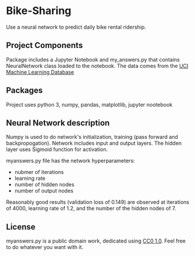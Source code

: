 # Bike-Sharing
Use a neural network to predict daily bike rental ridership.

## Project Components
Package includes a Jupyter Notebook and my_answers.py that contains NeuralNetwork class loaded to the notebook.
The data comes from the [UCI Machine Learning Database](https://archive.ics.uci.edu/ml/datasets/Bike+Sharing+Dataset)

## Packages
Project uses python 3, numpy, pandas, matplotlib, jupyter nootebook

## Neural Network description
Numpy is used to do network's initialization, training (pass forward and backpropogation). Network includes input and output layers. The hidden layer uses Sigmoid function for activation.

myanswers.py file has the network hyperparameters:

- nubmer of iterations
- learning rate
- number of hidden nodes
- number of output nodes

Reasonably good results (validation loss of 0.149) are observed at iterations of 4000, learning rate of 1.2, and the number of the hidden nodes of 7.

## License
myanswers.py is a public domain work, dedicated using [CC0 1.0](https://creativecommons.org/publicdomain/zero/1.0/). Feel free to do whatever you want with it.
